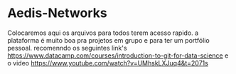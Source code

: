 # Aedis-Networks
Colocaremos aqui os arquivos para todos terem acesso rapido.
a plataforma é muito boa pra projetos em grupo e para ter um portfólio pessoal.
recomenndo os seguintes link's https://www.datacamp.com/courses/introduction-to-git-for-data-science
e o video https://www.youtube.com/watch?v=UMhskLXJuq4&t=2071s
